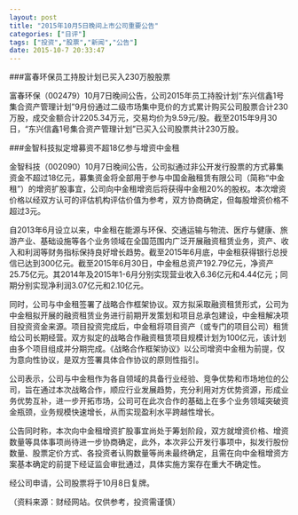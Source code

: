 ```yaml
---
layout: post
title: "2015年10月5日晚间上市公司重要公告"
categories: ["日评"]
tags: ["投资","股票","新闻","公告"]
date: 2015-10-7 20:33:47
---
```

###富春环保员工持股计划已买入230万股股票

富春环保（002479）10月7日晚间公告，公司2015年员工持股计划“东兴信鑫1号集合资产管理计划”9月份通过二级市场集中竞价的方式累计购买公司股票合计230万股，成交金额合计2205.34万元，交易均价为9.59元/股。截至2015年9月30日，“东兴信鑫1号集合资产管理计划”已买入公司股票共计230万股。

###金智科技拟定增募资不超18亿参与增资中金租

金智科技（002090）10月7日晚间公告，公司拟通过非公开发行股票的方式募集资金不超过18亿元，募集资金将全部用于参与中国金融租赁有限公司（简称“中金租”）的增资扩股事宜，公司向中金租增资后将获得中金租20%的股权。本次增资价格以经双方认可的评估机构评估价值为参考，双方协商确定，但每股增资价格不超过3元。

自2013年6月设立以来，中金租在能源与环保、交通运输与物流、医疗与健康、旅游产业、基础设施等各个业务领域在全国范围内广泛开展融资租赁业务，资产、收入和利润等财务指标保持良好增长趋势。截至2015年6月底，中金租获得银行总授信已达到300亿元。截至2015年6月30日，中金租总资产192.79亿元，净资产25.75亿元。其2014年及2015年1-6月分别实现营业收入6.36亿元和4.44亿元；同期分别实现净利润3.07亿元和2.10亿元。

同时，公司与中金租签署了战略合作框架协议。双方拟采取融资租赁形式，公司为中金租拟开展的融资租赁业务进行前期开发策划和项目总承包建设，中金租解决项目投资资金来源。项目投资完成后，中金租将项目资产（或专门的项目公司）租赁给公司长期经营。双方拟定的战略合作融资租赁项目规模计划为100亿元，该计划由多个项目组成并分期完成。《战略合作框架协议》以公司增资中金租为前提，仅为意向性协议，是双方签署具体合作协议的原则性指引。

公司表示，公司与中金租作为各自领域的具备行业经验、竞争优势和市场地位的公司，旨在通过本次战略合作，顺应行业发展趋势，充分利用对方优势资源，形成业务优势互补，进一步开拓市场，公司可在此次合作的基础上在多个业务领域突破资金瓶颈，业务规模快速增长，从而实现盈利水平跨越性增长。

公告同时称，本次向中金租增资扩股事宜尚处于筹划阶段，双方就增资价格、增资数量等具体事项尚待进一步协商确定，此外，本次非公开发行事项中，拟发行股份数量、股票定价方式、各投资者认购数量等尚未最终确定，且需在向中金租增资方案基本确定的前提下经证监会审批通过，具体实施方案存在重大不确定性。

经公司申请，公司股票将于10月8日复牌。

（资料来源：财经网站。仅供参考，投资需谨慎）

